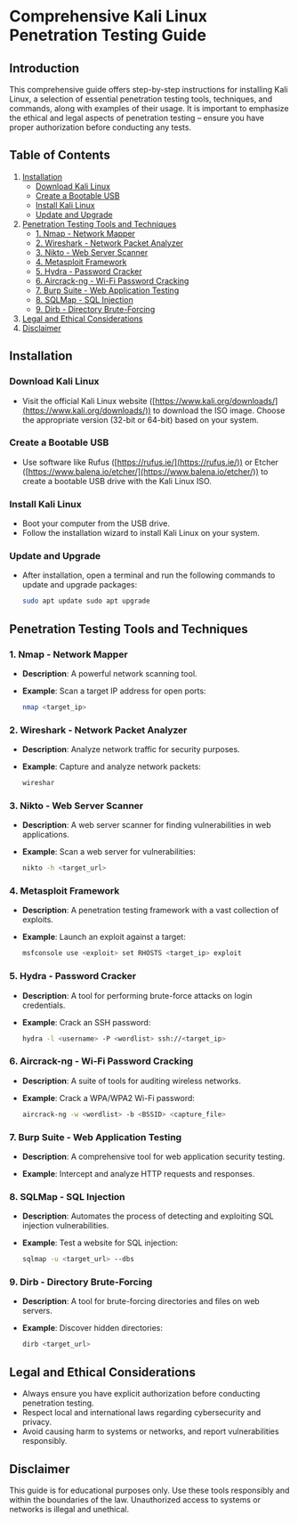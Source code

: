 # Comprehensive Kali Linux Penetration Testing Guide

## Introduction

This comprehensive guide offers step-by-step instructions for installing Kali Linux, a selection of essential penetration testing tools, techniques, and commands, along with examples of their usage. It is important to emphasize the ethical and legal aspects of penetration testing – ensure you have proper authorization before conducting any tests.

## Table of Contents

1. [Installation](https://github.com/itzreqle/kali-penetration-testing-guide/tree/main#installation)
    - [Download Kali Linux](https://chat.openai.com/c/89a82732-6146-41ed-8b5c-ca9b8f0542bb#download-kali-linux)
    - [Create a Bootable USB](https://chat.openai.com/c/89a82732-6146-41ed-8b5c-ca9b8f0542bb#create-a-bootable-usb)
    - [Install Kali Linux](https://chat.openai.com/c/89a82732-6146-41ed-8b5c-ca9b8f0542bb#install-kali-linux)
    - [Update and Upgrade](https://chat.openai.com/c/89a82732-6146-41ed-8b5c-ca9b8f0542bb#update-and-upgrade)
2. [Penetration Testing Tools and Techniques](https://github.com/itzreqle/kali-penetration-testing-guide/tree/main#penetration-testing-tools-and-techniques)
    - [1. Nmap - Network Mapper](https://chat.openai.com/c/89a82732-6146-41ed-8b5c-ca9b8f0542bb#1-nmap---network-mapper)
    - [2. Wireshark - Network Packet Analyzer](https://chat.openai.com/c/89a82732-6146-41ed-8b5c-ca9b8f0542bb#2-wireshark---network-packet-analyzer)
    - [3. Nikto - Web Server Scanner](https://chat.openai.com/c/89a82732-6146-41ed-8b5c-ca9b8f0542bb#3-nikto---web-server-scanner)
    - [4. Metasploit Framework](https://chat.openai.com/c/89a82732-6146-41ed-8b5c-ca9b8f0542bb#4-metasploit-framework)
    - [5. Hydra - Password Cracker](https://chat.openai.com/c/89a82732-6146-41ed-8b5c-ca9b8f0542bb#5-hydra---password-cracker)
    - [6. Aircrack-ng - Wi-Fi Password Cracking](https://chat.openai.com/c/89a82732-6146-41ed-8b5c-ca9b8f0542bb#6-aircrack-ng---wi-fi-password-cracking)
    - [7. Burp Suite - Web Application Testing](https://chat.openai.com/c/89a82732-6146-41ed-8b5c-ca9b8f0542bb#7-burp-suite---web-application-testing)
    - [8. SQLMap - SQL Injection](https://chat.openai.com/c/89a82732-6146-41ed-8b5c-ca9b8f0542bb#8-sqlmap---sql-injection)
    - [9. Dirb - Directory Brute-Forcing](https://chat.openai.com/c/89a82732-6146-41ed-8b5c-ca9b8f0542bb#9-dirb---directory-brute-forcing)
3. [Legal and Ethical Considerations](https://github.com/itzreqle/kali-penetration-testing-guide/tree/main#legal-and-ethical-considerations)
4. [Disclaimer](https://github.com/itzreqle/kali-penetration-testing-guide/tree/main#disclaimer)

## Installation

### Download Kali Linux

- Visit the official Kali Linux website ([https://www.kali.org/downloads/](https://www.kali.org/downloads/)) to download the ISO image. Choose the appropriate version (32-bit or 64-bit) based on your system.

### Create a Bootable USB

- Use software like Rufus ([https://rufus.ie/](https://rufus.ie/)) or Etcher ([https://www.balena.io/etcher/](https://www.balena.io/etcher/)) to create a bootable USB drive with the Kali Linux ISO.

### Install Kali Linux

- Boot your computer from the USB drive.
- Follow the installation wizard to install Kali Linux on your system.

### Update and Upgrade

- After installation, open a terminal and run the following commands to update and upgrade packages:
    
  ```bash
  sudo apt update sudo apt upgrade
  ```

## Penetration Testing Tools and Techniques

### 1. Nmap - Network Mapper

- **Description**: A powerful network scanning tool.
    
- **Example**: Scan a target IP address for open ports:
    
  ```bash
  nmap <target_ip>
  ```

### 2. Wireshark - Network Packet Analyzer

- **Description**: Analyze network traffic for security purposes.
    
- **Example**: Capture and analyze network packets:
    
  ```bash
  wireshar
  ```

### 3. Nikto - Web Server Scanner

- **Description**: A web server scanner for finding vulnerabilities in web applications.
    
- **Example**: Scan a web server for vulnerabilities:
    
  ```bash
  nikto -h <target_url>
  ```

### 4. Metasploit Framework

- **Description**: A penetration testing framework with a vast collection of exploits.
    
- **Example**: Launch an exploit against a target:
    
  ```bash
  msfconsole use <exploit> set RHOSTS <target_ip> exploit
  ```

### 5. Hydra - Password Cracker

- **Description**: A tool for performing brute-force attacks on login credentials.
    
- **Example**: Crack an SSH password:
    
  ```bash
  hydra -l <username> -P <wordlist> ssh://<target_ip>
  ```

### 6. Aircrack-ng - Wi-Fi Password Cracking

- **Description**: A suite of tools for auditing wireless networks.
    
- **Example**: Crack a WPA/WPA2 Wi-Fi password:
    
  ```bash
  aircrack-ng -w <wordlist> -b <BSSID> <capture_file>
  ```

### 7. Burp Suite - Web Application Testing

- **Description**: A comprehensive tool for web application security testing.
    
- **Example**: Intercept and analyze HTTP requests and responses.
    

### 8. SQLMap - SQL Injection

- **Description**: Automates the process of detecting and exploiting SQL injection vulnerabilities.
    
- **Example**: Test a website for SQL injection:
    
  ```bash
  sqlmap -u <target_url> --dbs
  ```

### 9. Dirb - Directory Brute-Forcing

- **Description**: A tool for brute-forcing directories and files on web servers.
    
- **Example**: Discover hidden directories:
    
  ```bash
  dirb <target_url>
  ```

## Legal and Ethical Considerations

- Always ensure you have explicit authorization before conducting penetration testing.
- Respect local and international laws regarding cybersecurity and privacy.
- Avoid causing harm to systems or networks, and report vulnerabilities responsibly.

## Disclaimer

This guide is for educational purposes only. Use these tools responsibly and within the boundaries of the law. Unauthorized access to systems or networks is illegal and unethical.
